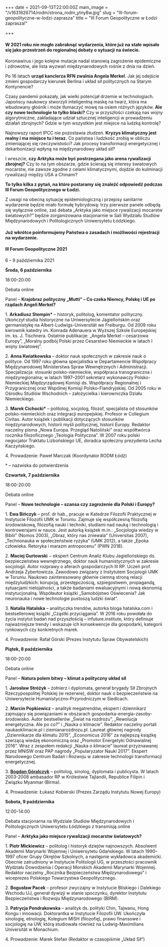 +++
date = 2021-09-13T22:00:00Z
main_image = "/v1631626714/rodm/strona_rodm_ytny8w.jpg"
slug = "III-forum-geopolityczne-w-lodzi-zaprasza"
title = "III Forum Geopolityczne w Łodzi zaprasza!"

+++
#### **W 2021 roku nie mogło zabraknąć wydarzenia, które już na stałe wpisało się jako przestrzeń do regionalnej debaty o sytuacji na świecie.**

Koronawirus i jego kolejne mutacje nadal stanowią zagrożenie epidemiczne i zdrowotne, ale lista wyzwań międzynarodowych rośnie z dnia na dzień.

Po 16 latach **urząd kanclerza RFN zwalnia Angela Merkel**. Jak jej odejście zmieni gospodarczy kierunek Berlina i układ sił politycznych na Starym Kontynencie?

Czasy pandemii pokazały, jak wielki potencjał drzemie w technologiach. Japońscy naukowcy stworzyli inteligentną maskę na twarz, która ma wbudowany głośnik i może tłumaczyć mowę na osiem różnych języków. **Ale czy nowe technologie to tylko blaski?** Czy w przyszłości czekają nas wojny algorytmiczne, zakładające udział sztucznej inteligencji w prowadzeniu działań zbrojnych? Gdzie w tym wszystkim jest miejsce na ludzką kontrolę?

Najnowszy raport IPCC nie pozostawia złudzeń. **Kryzys klimatyczny jest realny i ma miejsce tu i teraz.** Co państwa i ludzkość zrobią w obliczu zmieniającej się rzeczywistości? Jak procesy transformacji energetycznej i dekarbonizacji wpłyną na międzynarodowy układ sił?

I wreszcie, **czy Arktyka może być postrzegana jako arena rywalizacji zbrojnej?** Czy to na tym obszarze, gdzie ścierają się interesy światowych mocarstw, nie zawsze zgodne z celami klimatycznymi, dojdzie do kulminacji rywalizacji między USA a Chinami?

**To tylko kilka z pytań, na które postaramy się znaleźć odpowiedź podczas III Forum Geopolitycznego w Łodzi.**

Z uwagi na obecną sytuację epidemiologiczną i przepisy sanitarne wydarzenie będzie miało formułę hybrydową: trzy pierwsze panele odbędą się wyłącznie online, zaś debata „Arktyka jako miejsce rywalizacji mocarstw światowych?” będzie zorganizowana stacjonarnie w Sali Wydziału Studiów Międzynarodowych i Politologicznych Uniwersytetu Łódzkiego.

#### **Już wkrótce poinformujemy Państwa o zasadach i możliwości rejestracji na wydarzenie.**

#### **III Forum Geopolityczne 2021**

6 – 9 października 2021

**Środa, 6 października**

18:00-20:00

Debata online

Panel – **Krajobraz polityczny „Mutti” – Co czeka Niemcy, Polskę i UE po rządach Angeli Merkel?**

1\. __Arkadiusz Stempin*__ – historyk, politolog, komentator polityczny. Ukończył studia historyczne na Uniwersytecie Jagiellońskim oraz germanistykę na Albert-Ludwigs-Universität we Freiburgu. Od 2009 roku kierownik katedry im. Konrada Adenauera w Wyższej Szkole Europejskiej im. ks. J. Tischnera. Ostatnie publikacje: „Angela Merkel – cesarzowa Europy”, „Moralny podbój Polski przez Cesarstwo Niemieckie w latach I wojny światowej”.

2\. **Anna Kwiatkowska** – doktor nauk społecznych w zakresie nauk o polityce. Od 1997 roku główna specjalistka w Departamencie Współpracy Międzynarodowej Ministerstwa Spraw Wewnętrznych i Administracji. Specjalizacja: stosunki polsko-niemieckie, współpraca transgraniczna i międzyregionalna; w latach 1997–2001 sekretarz wykonawczy Polsko-Niemieckiej Międzyrządowej Komisji ds. Współpracy Regionalnej i Przygranicznej oraz Wspólnej Komisji Polsko-Flandryjskiej. Od 2005 roku w Ośrodku Studiów Wschodnich – założycielka i kierowniczka Działu Niemieckiego.

3\. __Marek Cichocki*__ – politolog, socjolog, filozof, specjalista od stosunków polsko-niemieckich oraz integracji europejskiej. Profesor w Collegium Civitas. Autor książek i publikacji dotyczących stosunków międzynarodowych, historii myśli politycznej, historii Europy. Redaktor naczelny pisma „Nowa Europa. Przegląd Natoliński” oraz współtwórca rocznika filozoficznego „Teologia Polityczna”. W 2007 roku polski negocjator Traktatu Lizbońskiego UE, doradca społeczny prezydenta Lecha Kaczyńskiego.

4\. Prowadzenie: Paweł Marczak (Koordynator RODM Łódź)

\* – nazwiska do potwierdzenia

**Czwartek, 7 października**

18:00-20:00

Debata online

Panel – **Nowe technologie – szansa czy zagrożenie dla Polski i Europy?**

1\. **Ewa Bińczyk** – prof. dr hab., pracuje w Katedrze Filozofii Praktycznej w Instytucie Filozofii UMK w Toruniu. Zajmuje się współczesną filozofią środowiskową, filozofią nauki i techniki, studiami nad nauką i technologią i kontrowersjami w nauce. Jest autorką książek m.in.: „Socjologia wiedzy w Biblii” (Nomos 2003), „Obraz, który nas zniewala” (Universitas 2007), „Technonauka w społeczeństwie ryzyka” (UMK 2012), a także „Epoka człowieka. Retoryka i marazm antropocenu” (PWN 2018).

2\. **Maciej Gurtowski** − ekspert Centrum Analiz Klubu Jagiellońskiego ds. bezpieczeństwa wewnętrznego, doktor nauk humanistycznych w zakresie socjologii. Autor rozprawy o aferach gospodarczych III RP. Uczeń prof. Andrzeja Zybertowicza. Zawodowo związany z Instytutem Socjologii UMK w Toruniu. Naukowo zainteresowany głównie ciemną stroną relacji międzyludzkich: korupcją, przestępczością, szpiegostwem, propagandą, sytuacjami nielojalności, a także badaniami ewaluacyjnymi i nową ekonomią instytucjonalną. Współautor książki „Samobójstwo Oświecenia? Jak neuronauka i nowe technologie pustoszą ludzki świat”.

3\. **Natalia Hatalska** – analityczka trendów, autorka bloga hatalska.com i bestsellerowej książki „Cząstki przyciągania”. W 2016 roku powołała do życia instytut badań nad przyszłością – infuture.institute, który definiuje najważniejsze trendy i wskazuje ich konsekwencje dla gospodarki, kategorii rynkowych czy konkretnych marek.

4\. Prowadzenie: Rafał Górski (Prezes Instytutu Spraw Obywatelskich)

**Piątek, 8 października**

18:00-20:00

Debata online

Panel – **Natura polem bitwy – klimat a polityczny układ sił**

1\. **Jarosław Stróżyk** – żołnierz i dyplomata, generał brygady Sił Zbrojnych Rzeczypospolitej Polskiej (w rezerwie), doktor nauk o bezpieczeństwie na Uniwersytecie Humanistyczno-Przyrodniczym w Siedlcach.

2\. **Marcin Popkiewicz** – analityk megatrendów, ekspert i dziennikarz zajmujący się powiązaniami w obszarach gospodarka-energia-zasoby-środowisko. Autor bestsellerów „Świat na rozdrożu”, „Rewolucja energetyczna. Ale po co?” i „Nauka o klimacie”. Redaktor naczelny portali naukaoklimacie.pl i ziemianarozdrozu.pl. Laureat głównej nagrody „Dziennikarze dla klimatu 2015”, „Economicus 2016” za najlepszą książkę szerzącą wiedzę ekonomiczną oraz „Promotor Energetyki Odnawialnej 2016”. Wraz z zespołem redakcji „Nauka o klimacie” laureat przyznawanej przez MNiSW oraz PAP nagrody „Popularyzator Nauki 2017”. Ekspert Narodowego Centrum Badań i Rozwoju w zakresie technologii transformacji energetycznej.

3\. [**Bogdan Góralczyk**](https://www.rodm-lodz.pl/aktualnosci/chiny-odbudowuja-swoja-cywilizacyjna-tozsamosc/) – politolog, sinolog, dyplomata i publicysta. W latach 2003-2008 ambasador RP w Królestwie Tajlandii, Republice Filipin i Związku Myanmar (Birma).

4\. Prowadzenie: Łukasz Kobierski (Prezes Zarządu Instytutu Nowej Europy)

**Sobota, 9 października**

12:00-14:00

Debata stacjonarna na Wydziale Studiów Międzynarodowych i Politologicznych Uniwersytetu Łódzkiego z transmisją online

Panel – **Arktyka jako miejsce rywalizacji mocarstw światowych?**

1\. **Piotr Mickiewicz** – politolog i historyk dziejów najnowszych. Absolwent Akademii Marynarki Wojennej i Uniwersytetu Gdańskiego. W latach 1990–1997 oficer Grupy Okrętów Szkolnych, a następnie wykładowca akademicki. Obecnie zatrudniony w Instytucie Politologii UG, w przeszłości pracownik Wydziału Dowodzenia i Operacji Morskich Akademii Marynarki Wojennej. Redaktor naczelny „Rocznika Bezpieczeństwa Międzynarodowego” i wiceprezes Polskiego Towarzystwa Geopolitycznego.

2\. **Bogusław Pacek** – profesor zwyczajny w Instytucie Bliskiego i Dalekiego Wschodu UJ, generał dywizji w stanie spoczynku, dyrektor Instytutu Bezpieczeństwa i Rozwoju Międzynarodowego (BIRM).

3\. **Patrycja Pendrakowska** – analityk ds. polityki Chin, Tajwanu, Hong Kongu i innowacji. Doktorantka w Instytucie Filozofii UW. Ukończyła sinologię, etnologię, Kolegium MISH (filozofię), prawo finansowe i socjologię na UW, którą studiowała również na Ludwig-Maximilians Universität w Monachium.

4\. Prowadzenie: Marek Stefan (Redaktor w czasopiśmie „Układ Sił”)
